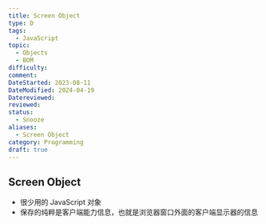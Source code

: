 ```yaml
---
title: Screen Object
type: D
tags:
  - JavaScript
topic:
  - Objects
  - BOM
difficulty: 
comment: 
DateStarted: 2023-08-11
DateModified: 2024-04-19
Datereviewed: 
reviewed: 
status:
  - Snooze
aliases:
  - Screen Object
category: Programming
draft: true
---
```


## Screen Object

- 很少用的 JavaScript 对象
- 保存的纯粹是客户端能力信息，也就是浏览器窗口外面的客户端显示器的信息
